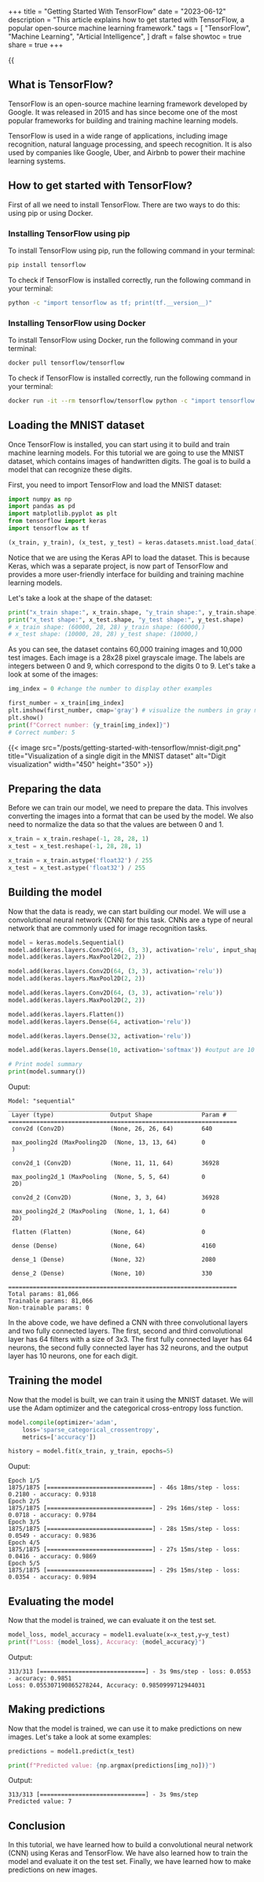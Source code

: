 +++
title = "Getting Started With TensorFlow"
date = "2023-06-12"
description = "This article explains how to get started with TensorFlow, a popular open-source machine learning framework."
tags = [
    "TensorFlow",
    "Machine Learning",
    "Articial Intelligence",
]
draft = false
showtoc = true
share = true
+++

{{<audio src="https://s3.eu-west-1.amazonaws.com/jaswdr.dev-tts/posts/getting-started-with-tensorflow.3259d1cb-75ec-4c5d-87c8-06c302791940.mp3">}}

## What is TensorFlow?

TensorFlow is an open-source machine learning framework developed by Google. It was released in 2015 and has since become one of the most popular frameworks for building and training machine learning models.

TensorFlow is used in a wide range of applications, including image recognition, natural language processing, and speech recognition. It is also used by companies like Google, Uber, and Airbnb to power their machine learning systems.

## How to get started with TensorFlow?

First of all we need to install TensorFlow. There are two ways to do this: using pip or using Docker.

### Installing TensorFlow using pip

To install TensorFlow using pip, run the following command in your terminal:

```bash
pip install tensorflow
```

To check if TensorFlow is installed correctly, run the following command in your terminal:

```bash
python -c "import tensorflow as tf; print(tf.__version__)"
```

### Installing TensorFlow using Docker

To install TensorFlow using Docker, run the following command in your terminal:

```bash
docker pull tensorflow/tensorflow
```

To check if TensorFlow is installed correctly, run the following command in your terminal:

```bash
docker run -it --rm tensorflow/tensorflow python -c "import tensorflow as tf; print(tf.__version__)"
```

## Loading the MNIST dataset

Once TensorFlow is installed, you can start using it to build and train machine learning models. For this tutorial we are going to use the MNIST dataset, which contains images of handwritten digits. The goal is to build a model that can recognize these digits.

First, you need to import TensorFlow and load the MNIST dataset:

```python
import numpy as np
import pandas as pd
import matplotlib.pyplot as plt
from tensorflow import keras
import tensorflow as tf

(x_train, y_train), (x_test, y_test) = keras.datasets.mnist.load_data()
```

Notice that we are using the Keras API to load the dataset. This is because Keras, which was a separate project, is now part of TensorFlow and provides a more user-friendly interface for building and training machine learning models.

Let's take a look at the shape of the dataset:

```python
print("x_train shape:", x_train.shape, "y_train shape:", y_train.shape)
print("x_test shape:", x_test.shape, "y_test shape:", y_test.shape)
# x_train shape: (60000, 28, 28) y_train shape: (60000,)
# x_test shape: (10000, 28, 28) y_test shape: (10000,)
```

As you can see, the dataset contains 60,000 training images and 10,000 test images. Each image is a 28x28 pixel grayscale image. The labels are integers between 0 and 9, which correspond to the digits 0 to 9. Let's take a look at some of the images:

```python
img_index = 0 #change the number to display other examples

first_number = x_train[img_index]
plt.imshow(first_number, cmap='gray') # visualize the numbers in gray mode
plt.show()
print(f"Correct number: {y_train[img_index]}")
# Correct number: 5
```

{{< image src="/posts/getting-started-with-tensorflow/mnist-digit.png" title="Visualization of a single digit in the MNIST dataset" alt="Digit visualization" width="450" height="350" >}}

## Preparing the data

Before we can train our model, we need to prepare the data. This involves converting the images into a format that can be used by the model. We also need to normalize the data so that the values are between 0 and 1.

```python
x_train = x_train.reshape(-1, 28, 28, 1)
x_test = x_test.reshape(-1, 28, 28, 1)

x_train = x_train.astype('float32') / 255
x_test = x_test.astype('float32') / 255
```

## Building the model

Now that the data is ready, we can start building our model. We will use a convolutional neural network (CNN) for this task. CNNs are a type of neural network that are commonly used for image recognition tasks.

```python
model = keras.models.Sequential()
model.add(keras.layers.Conv2D(64, (3, 3), activation='relu', input_shape=(28,28,1)))
model.add(keras.layers.MaxPool2D(2, 2))

model.add(keras.layers.Conv2D(64, (3, 3), activation='relu'))
model.add(keras.layers.MaxPool2D(2, 2))

model.add(keras.layers.Conv2D(64, (3, 3), activation='relu'))
model.add(keras.layers.MaxPool2D(2, 2))

model.add(keras.layers.Flatten())
model.add(keras.layers.Dense(64, activation='relu'))

model.add(keras.layers.Dense(32, activation='relu'))

model.add(keras.layers.Dense(10, activation='softmax')) #output are 10 classes, numbers from 0-9

# Print model summary
print(model.summary())
```

Ouput:

```
Model: "sequential"
_________________________________________________________________
 Layer (type)                Output Shape              Param #   
=================================================================
 conv2d (Conv2D)             (None, 26, 26, 64)        640       
                                                                 
 max_pooling2d (MaxPooling2D  (None, 13, 13, 64)       0         
 )                                                               
                                                                 
 conv2d_1 (Conv2D)           (None, 11, 11, 64)        36928     
                                                                 
 max_pooling2d_1 (MaxPooling  (None, 5, 5, 64)         0         
 2D)                                                             
                                                                 
 conv2d_2 (Conv2D)           (None, 3, 3, 64)          36928     
                                                                 
 max_pooling2d_2 (MaxPooling  (None, 1, 1, 64)         0         
 2D)                                                             
                                                                 
 flatten (Flatten)           (None, 64)                0         
                                                                 
 dense (Dense)               (None, 64)                4160      
                                                                 
 dense_1 (Dense)             (None, 32)                2080      
                                                                 
 dense_2 (Dense)             (None, 10)                330       
                                                                 
=================================================================
Total params: 81,066
Trainable params: 81,066
Non-trainable params: 0
```

In the above code, we have defined a CNN with three convolutional layers and two fully connected layers. The first, second and third convolutional layer has 64 filters with a size of 3x3. The first fully connected layer has 64 neurons, the second fully connected layer has 32 neurons, and the output layer has 10 neurons, one for each digit.

## Training the model

Now that the model is built, we can train it using the MNIST dataset. We will use the Adam optimizer and the categorical cross-entropy loss function.

```python
model.compile(optimizer='adam',
    loss='sparse_categorical_crossentropy',
    metrics=['accuracy'])

history = model.fit(x_train, y_train, epochs=5)
```

Ouput:

```
Epoch 1/5
1875/1875 [==============================] - 46s 18ms/step - loss: 0.2180 - accuracy: 0.9318
Epoch 2/5
1875/1875 [==============================] - 29s 16ms/step - loss: 0.0718 - accuracy: 0.9784
Epoch 3/5
1875/1875 [==============================] - 28s 15ms/step - loss: 0.0549 - accuracy: 0.9836
Epoch 4/5
1875/1875 [==============================] - 27s 15ms/step - loss: 0.0416 - accuracy: 0.9869
Epoch 5/5
1875/1875 [==============================] - 29s 15ms/step - loss: 0.0354 - accuracy: 0.9894
```

## Evaluating the model

Now that the model is trained, we can evaluate it on the test set.

```python
model_loss, model_accuracy = model1.evaluate(x=x_test,y=y_test)
print(f"Loss: {model_loss}, Accuracy: {model_accuracy}")
```

Output:

```
313/313 [==============================] - 3s 9ms/step - loss: 0.0553 - accuracy: 0.9851
Loss: 0.055307190865278244, Accuracy: 0.9850999712944031
```

## Making predictions

Now that the model is trained, we can use it to make predictions on new images. Let's take a look at some examples:

```python
predictions = model1.predict(x_test)

print(f"Predicted value: {np.argmax(predictions[img_no])}")
```

Output:

```
313/313 [==============================] - 3s 9ms/step
Predicted value: 7
```

## Conclusion

In this tutorial, we have learned how to build a convolutional neural network (CNN) using Keras and TensorFlow. We have also learned how to train the model and evaluate it on the test set. Finally, we have learned how to make predictions on new images.